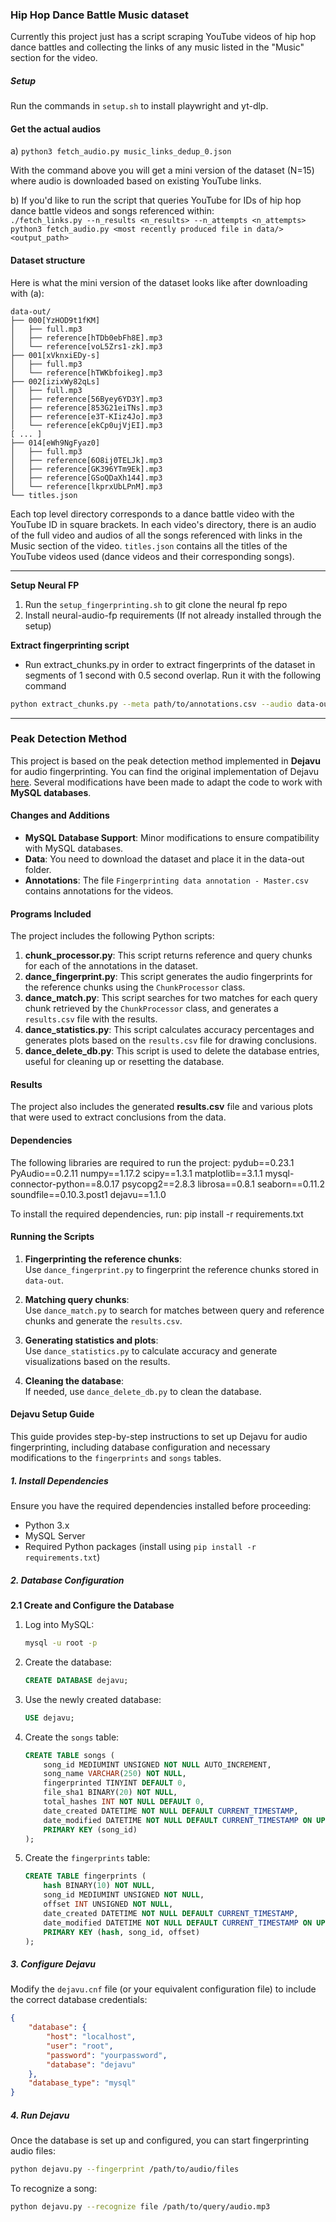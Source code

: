 ### Hip Hop Dance Battle Music dataset

Currently this project just has a script scraping YouTube videos of hip hop
dance battles and collecting the links of any music listed in the "Music"
section for the video.

##### Setup
Run the commands in `setup.sh` to install playwright and yt-dlp.

#### Get the actual audios
a) `python3 fetch_audio.py music_links_dedup_0.json`

With the command above you will get a mini version of the dataset (N=15) where
audio is downloaded based on existing YouTube links.

b) If you'd like to run the script that queries YouTube for IDs of hip hop dance
battle videos and songs referenced within:<br>
`./fetch_links.py --n_results <n_results> --n_attempts <n_attempts>`<br>
`python3 fetch_audio.py <most recently produced file in data/> <output_path>`<br>

#### Dataset structure
Here is what the mini version of the dataset looks like after downloading with (a):
```
data-out/
├── 000[YzHOD9t1fKM]
│   ├── full.mp3
│   ├── reference[hTDb0ebFh8E].mp3
│   └── reference[voL5Zrs1-zk].mp3
├── 001[xVknxiEDy-s]
│   ├── full.mp3
│   └── reference[hTWKbfoikeg].mp3
├── 002[izixWy82qLs]
│   ├── full.mp3
│   ├── reference[56Byey6YD3Y].mp3
│   ├── reference[853G21eiTNs].mp3
│   ├── reference[e3T-KIiz4Jo].mp3
│   └── reference[ekCp0ujVjEI].mp3
[ ... ]
├── 014[eWh9NgFyaz0]
│   ├── full.mp3
│   ├── reference[6O8ij0TELJk].mp3
│   ├── reference[GK396YTm9Ek].mp3
│   ├── reference[GSoQDaXh144].mp3
│   └── reference[lkprxUbLPnM].mp3
└── titles.json
```

Each top level directory corresponds to a dance battle video with the
YouTube ID in square brackets. In each video's directory, there is an audio of the
full video and audios of all the songs referenced with links in the Music section
of the video. `titles.json` contains all the titles of the YouTube videos used
(dance videos and their corresponding songs).

---

**Setup Neural FP**
1. Run the ```setup_fingerprinting.sh``` to git clone the neural fp repo
2. Install neural-audio-fp requirements (If not already installed through the setup)

**Extract fingerprinting script**
- Run extract_chunks.py in order to extract fingerprints of the dataset in segments of 1 second with 0.5 second overlap. Run it with the following command 
```bash
python extract_chunks.py --meta path/to/annotations.csv --audio data-out --output fingerprints_chunks --config neural-audio-fp/config/default.yaml
```

---

### Peak Detection Method

This project is based on the peak detection method implemented in **Dejavu** for audio fingerprinting. You can find the original implementation of Dejavu [here](https://github.com/worldveil/dejavu/tree/master?tab=readme-ov-file). Several modifications have been made to adapt the code to work with **MySQL databases**.

#### Changes and Additions

- **MySQL Database Support**: Minor modifications to ensure compatibility with MySQL databases.
- **Data**: You need to download the dataset and place it in the data-out folder.
- **Annotations**: The file `Fingerprinting data annotation - Master.csv` contains annotations for the videos.

#### Programs Included

The project includes the following Python scripts:

1. **chunk_processor.py**: This script returns reference and query chunks for each of the annotations in the dataset.
2. **dance_fingerprint.py**: This script generates the audio fingerprints for the reference chunks using the `ChunkProcessor` class.
3. **dance_match.py**: This script searches for two matches for each query chunk retrieved by the `ChunkProcessor` class, and generates a `results.csv` file with the results.
4. **dance_statistics.py**: This script calculates accuracy percentages and generates plots based on the `results.csv` file for drawing conclusions.
5. **dance_delete_db.py**: This script is used to delete the database entries, useful for cleaning up or resetting the database.

#### Results

The project also includes the generated **results.csv** file and various plots that were used to extract conclusions from the data.

#### Dependencies

The following libraries are required to run the project:
pydub==0.23.1 PyAudio==0.2.11 numpy==1.17.2 scipy==1.3.1 matplotlib==3.1.1 mysql-connector-python==8.0.17 psycopg2==2.8.3 librosa==0.8.1 seaborn==0.11.2 soundfile==0.10.3.post1 dejavu==1.1.0

To install the required dependencies, run: pip install -r requirements.txt

#### Running the Scripts

1. **Fingerprinting the reference chunks**:  
   Use `dance_fingerprint.py` to fingerprint the reference chunks stored in `data-out`.

2. **Matching query chunks**:  
   Use `dance_match.py` to search for matches between query and reference chunks and generate the `results.csv`.

3. **Generating statistics and plots**:  
   Use `dance_statistics.py` to calculate accuracy and generate visualizations based on the results.

4. **Cleaning the database**:  
   If needed, use `dance_delete_db.py` to clean the database.

#### Dejavu Setup Guide

This guide provides step-by-step instructions to set up Dejavu for audio fingerprinting, including database configuration and necessary modifications to the `fingerprints` and `songs` tables.

##### 1. Install Dependencies
Ensure you have the required dependencies installed before proceeding:

- Python 3.x
- MySQL Server
- Required Python packages (install using `pip install -r requirements.txt`)

##### 2. Database Configuration

**2.1 Create and Configure the Database**

1. Log into MySQL:
   ```sh
   mysql -u root -p
   ```

2. Create the database:
   ```sql
   CREATE DATABASE dejavu;
   ```

3. Use the newly created database:
   ```sql
   USE dejavu;
   ```

4. Create the `songs` table:
   ```sql
   CREATE TABLE songs (
       song_id MEDIUMINT UNSIGNED NOT NULL AUTO_INCREMENT,
       song_name VARCHAR(250) NOT NULL,
       fingerprinted TINYINT DEFAULT 0,
       file_sha1 BINARY(20) NOT NULL,
       total_hashes INT NOT NULL DEFAULT 0,
       date_created DATETIME NOT NULL DEFAULT CURRENT_TIMESTAMP,
       date_modified DATETIME NOT NULL DEFAULT CURRENT_TIMESTAMP ON UPDATE CURRENT_TIMESTAMP,
       PRIMARY KEY (song_id)
   );
   ```

5. Create the `fingerprints` table:
   ```sql
   CREATE TABLE fingerprints (
       hash BINARY(10) NOT NULL,
       song_id MEDIUMINT UNSIGNED NOT NULL,
       offset INT UNSIGNED NOT NULL,
       date_created DATETIME NOT NULL DEFAULT CURRENT_TIMESTAMP,
       date_modified DATETIME NOT NULL DEFAULT CURRENT_TIMESTAMP ON UPDATE CURRENT_TIMESTAMP,
       PRIMARY KEY (hash, song_id, offset)
   );
   ```

##### 3. Configure Dejavu

Modify the `dejavu.cnf` file (or your equivalent configuration file) to include the correct database credentials:

```json
{
    "database": {
        "host": "localhost",
        "user": "root",
        "password": "yourpassword",
        "database": "dejavu"
    },
    "database_type": "mysql"
}
```

##### 4. Run Dejavu

Once the database is set up and configured, you can start fingerprinting audio files:

```sh
python dejavu.py --fingerprint /path/to/audio/files
```

To recognize a song:

```sh
python dejavu.py --recognize file /path/to/query/audio.mp3
```



